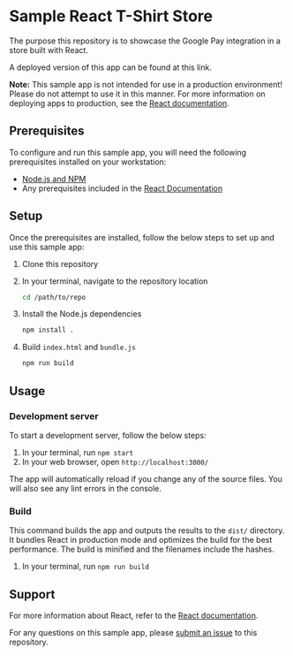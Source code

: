 # Sample React T-Shirt Store

The purpose this repository is to showcase the Google Pay integration in a store
built with React.

A deployed version of this app can be found at this link.

**Note:** This sample app is not intended for use in a production environment!
Please do not attempt to use it in this manner. For more information on
deploying apps to production, see the
[React documentation](https://create-react-app.dev/docs/deployment/).  

## Prerequisites

To configure and run this sample app, you will need the following prerequisites
installed on your workstation:

*   [Node.js and NPM](https://docs.npmjs.com/downloading-and-installing-node-js-and-npm)
*   Any prerequisites included in the
    [React Documentation](https://reactjs.org/docs/getting-started.html)

## Setup

Once the prerequisites are installed, follow the below steps to set up and use
this sample app:

1.  Clone this repository
1.  In your terminal, navigate to the repository location

    ```bash
    cd /path/to/repo
    ```

1.  Install the Node.js dependencies

    ```bash
    npm install .
    ```

1.  Build `index.html` and `bundle.js`

    ```bash
    npm run build
    ```

## Usage

### Development server

To start a development server, follow the below steps:

1.  In your terminal, run `npm start`
1.  In your web browser, open `http://localhost:3000/`

The app will automatically reload if you change any of the source files. You
will also see any lint errors in the console.

### Build

This command builds the app and outputs the results to the `dist/` directory.
It bundles React in production mode and optimizes the build for the best
performance. The build is minified and the filenames include the hashes.

1.  In your terminal, run `npm run build`

## Support    

For more information about React, refer to the
[React documentation](https://reactjs.org/).

For any questions on this sample app, please
[submit an issue](https://github.com/google-pay/angular-store/issues/new) to
this repository.




